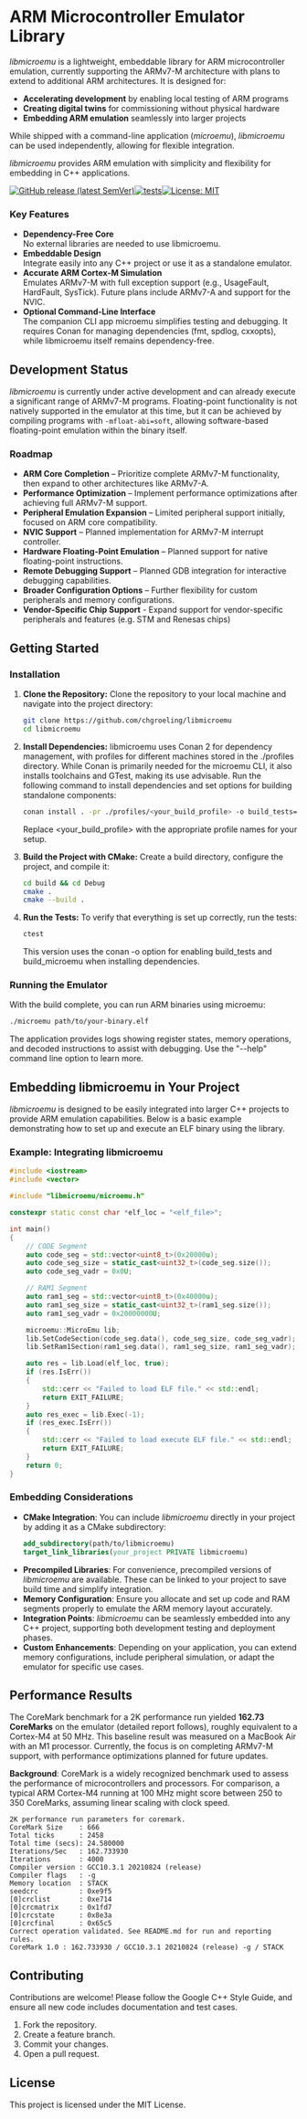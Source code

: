 # ARM Microcontroller Emulator Library
_libmicroemu_ is a lightweight, embeddable library for ARM microcontroller emulation, currently supporting the ARMv7-M architecture with plans to extend to additional ARM architectures. It is designed for:

- **Accelerating development** by enabling local testing of ARM programs
- **Creating digital twins** for commissioning without physical hardware
- **Embedding ARM emulation** seamlessly into larger projects

While shipped with a command-line application (_microemu_), _libmicroemu_ can be used independently, allowing for flexible integration.

_libmicroemu_ provides ARM emulation with simplicity and flexibility for embedding in C++ applications.

[![GitHub release (latest SemVer)](https://img.shields.io/github/v/release/chgroeling/libmicroemu?label=release&sort=semver)](https://github.com/chgroeling/libmicroemu/releases)[![tests](https://github.com/chgroeling/libmicroemu/actions/workflows/tests.yml/badge.svg)](https://github.com/chgroeling/libmicroemu/actions/workflows/tests.yml)[![License: MIT](https://img.shields.io/badge/License-MIT-yellow.svg)](https://opensource.org/licenses/MIT)


### Key Features
- **Dependency-Free Core**  
  No external libraries are needed to use libmicroemu.
- **Embeddable Design**  
  Integrate easily into any C++ project or use it as a standalone emulator.
- **Accurate ARM Cortex-M Simulation**  
  Emulates ARMv7-M with full exception support (e.g., UsageFault, HardFault, SysTick). Future plans include ARMv7-A and support for the NVIC.
- **Optional Command-Line Interface**  
  The companion CLI app microemu simplifies testing and debugging. It requires Conan for managing dependencies (fmt, spdlog, cxxopts), while libmicroemu itself remains dependency-free.
## Development Status

_libmicroemu_ is currently under active development and can already execute a significant range of ARMv7-M programs. Floating-point functionality is not natively supported in the emulator at this time, but it can be achieved by compiling programs with `-mfloat-abi=soft`, allowing software-based floating-point emulation within the binary itself.

### Roadmap
- **ARM Core Completion** – Prioritize complete ARMv7-M functionality, then expand to other architectures like ARMv7-A.
- **Performance Optimization** – Implement performance optimizations after achieving full ARMv7-M support.
- **Peripheral Emulation Expansion** – Limited peripheral support initially, focused on ARM core compatibility.
- **NVIC Support** – Planned implementation for ARMv7-M interrupt controller.
- **Hardware Floating-Point Emulation** – Planned support for native floating-point instructions.
- **Remote Debugging Support** – Planned GDB integration for interactive debugging capabilities.
- **Broader Configuration Options** – Further flexibility for custom peripherals and memory configurations.
- **Vendor-Specific Chip Support** - Expand support for vendor-specific peripherals and features (e.g. STM and Renesas chips)

## Getting Started

### Installation

1. **Clone the Repository:**
    Clone the repository to your local machine and navigate into the project directory:

    ```bash
    git clone https://github.com/chgroeling/libmicroemu
    cd libmicroemu
    ```

2. **Install Dependencies:**
    libmicroemu uses Conan 2 for dependency management, with profiles for different machines stored in the ./profiles directory. While Conan is primarily needed for the microemu CLI, it also installs toolchains and GTest, making its use advisable. Run the following command to install dependencies and set options for building standalone components:

    ```bash
    conan install . -pr ./profiles/<your_build_profile> -o build_tests=True -o build_microemu=True --build=missing
    ```

    Replace <your_build_profile> with the appropriate profile names for your setup.

3. **Build the Project with CMake:**
    Create a build directory, configure the project, and compile it:

    ```bash
    cd build && cd Debug
    cmake .
    cmake --build .
    ```

4.	**Run the Tests:**
    To verify that everything is set up correctly, run the tests:

    ```bash
    ctest
    ```

    This version uses the conan -o option for enabling build_tests and build_microemu when installing dependencies.

### Running the Emulator

With the build complete, you can run ARM binaries using microemu:

```bash
./microemu path/to/your-binary.elf
```

The application provides logs showing register states, memory operations, and decoded instructions to assist with debugging. Use the "--help" command line option to learn more.

## Embedding libmicroemu in Your Project

_libmicroemu_ is designed to be easily integrated into larger C++ projects to provide ARM emulation capabilities. Below is a basic example demonstrating how to set up and execute an ELF binary using the library.

### Example: Integrating libmicroemu
```cpp
#include <iostream>
#include <vector>

#include "libmicroemu/microemu.h"

constexpr static const char *elf_loc = "<elf_file>";

int main()
{
    // CODE Segment
    auto code_seg = std::vector<uint8_t>(0x20000u);
    auto code_seg_size = static_cast<uint32_t>(code_seg.size());
    auto code_seg_vadr = 0x0U;

    // RAM1 Segment
    auto ram1_seg = std::vector<uint8_t>(0x40000u);
    auto ram1_seg_size = static_cast<uint32_t>(ram1_seg.size());
    auto ram1_seg_vadr = 0x20000000U;

    microemu::MicroEmu lib;
    lib.SetCodeSection(code_seg.data(), code_seg_size, code_seg_vadr);
    lib.SetRam1Section(ram1_seg.data(), ram1_seg_size, ram1_seg_vadr);

    auto res = lib.Load(elf_loc, true);
    if (res.IsErr())
    {
        std::cerr << "Failed to load ELF file." << std::endl;
        return EXIT_FAILURE;
    }
    auto res_exec = lib.Exec(-1);
    if (res_exec.IsErr())
    {
        std::cerr << "Failed to load execute ELF file." << std::endl;
        return EXIT_FAILURE;
    }
    return 0;
}
```

### Embedding Considerations
- **CMake Integration**: You can include _libmicroemu_ directly in your project by adding it as a CMake subdirectory:
  ```cmake
  add_subdirectory(path/to/libmicroemu)
  target_link_libraries(your_project PRIVATE libmicroemu)
  ```
- **Precompiled Libraries**: For convenience, precompiled versions of _libmicroemu_ are available. These can be linked to your project to save build time and simplify integration.
- **Memory Configuration**: Ensure you allocate and set up code and RAM segments properly to emulate the ARM memory layout accurately.
- **Integration Points**: _libmicroemu_ can be seamlessly embedded into any C++ project, supporting both development testing and deployment phases.
- **Custom Enhancements**: Depending on your application, you can extend memory configurations, include peripheral simulation, or adapt the emulator for specific use cases.

## Performance Results
The CoreMark benchmark for a 2K performance run yielded **162.73 CoreMarks** on the emulator (detailed report follows), roughly equivalent to a Cortex-M4 at 50 MHz. This baseline result was measured on a MacBook Air with an M1 processor. Currently, the focus is on completing ARMv7-M support, with performance optimizations planned for future updates.

**Background**: CoreMark is a widely recognized benchmark used to assess the performance of microcontrollers and processors. For comparison, a typical ARM Cortex-M4 running at 100 MHz might score between 250 to 350 CoreMarks, assuming linear scaling with clock speed.

```
2K performance run parameters for coremark.
CoreMark Size    : 666
Total ticks      : 2458
Total time (secs): 24.580000
Iterations/Sec   : 162.733930
Iterations       : 4000
Compiler version : GCC10.3.1 20210824 (release)
Compiler flags   : -g
Memory location  : STACK
seedcrc          : 0xe9f5
[0]crclist       : 0xe714
[0]crcmatrix     : 0x1fd7
[0]crcstate      : 0x8e3a
[0]crcfinal      : 0x65c5
Correct operation validated. See README.md for run and reporting rules.
CoreMark 1.0 : 162.733930 / GCC10.3.1 20210824 (release) -g / STACK
```

## Contributing

Contributions are welcome! Please follow the Google C++ Style Guide, and ensure all new code includes documentation and test cases.

1. Fork the repository.
2. Create a feature branch.
3. Commit your changes.
4. Open a pull request.

## License

This project is licensed under the MIT License.